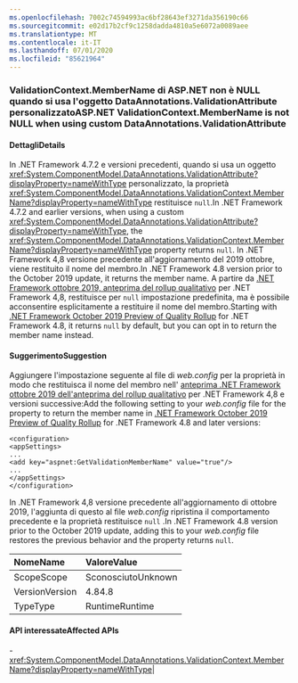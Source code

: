 ```yaml
---
ms.openlocfilehash: 7002c74594993ac6bf28643ef3271da356190c66
ms.sourcegitcommit: e02d17b2cf9c1258dadda4810a5e6072a0089aee
ms.translationtype: MT
ms.contentlocale: it-IT
ms.lasthandoff: 07/01/2020
ms.locfileid: "85621964"
---
```

### <a name="aspnet-validationcontextmembername-is-not-null-when-using-custom-dataannotationsvalidationattribute"></a><span data-ttu-id="33336-101">ValidationContext.MemberName di ASP.NET non è NULL quando si usa l'oggetto DataAnnotations.ValidationAttribute personalizzato</span><span class="sxs-lookup"><span data-stu-id="33336-101">ASP.NET ValidationContext.MemberName is not NULL when using custom DataAnnotations.ValidationAttribute</span></span>

#### <a name="details"></a><span data-ttu-id="33336-102">Dettagli</span><span class="sxs-lookup"><span data-stu-id="33336-102">Details</span></span>

<span data-ttu-id="33336-103">In .NET Framework 4.7.2 e versioni precedenti, quando si usa un oggetto <xref:System.ComponentModel.DataAnnotations.ValidationAttribute?displayProperty=nameWithType> personalizzato, la proprietà <xref:System.ComponentModel.DataAnnotations.ValidationContext.MemberName?displayProperty=nameWithType> restituisce `null`.</span><span class="sxs-lookup"><span data-stu-id="33336-103">In .NET Framework 4.7.2 and earlier versions, when using a custom <xref:System.ComponentModel.DataAnnotations.ValidationAttribute?displayProperty=nameWithType>, the <xref:System.ComponentModel.DataAnnotations.ValidationContext.MemberName?displayProperty=nameWithType> property returns `null`.</span></span> <span data-ttu-id="33336-104">In .NET Framework 4,8 versione precedente all'aggiornamento del 2019 ottobre, viene restituito il nome del membro.</span><span class="sxs-lookup"><span data-stu-id="33336-104">In .NET Framework 4.8 version prior to the October 2019 update, it returns the member name.</span></span> <span data-ttu-id="33336-105">A partire da [.NET Framework ottobre 2019, anteprima del rollup qualitativo](https://devblogs.microsoft.com/dotnet/net-framework-october-2019-preview-of-quality-rollup/) per .NET Framework 4,8, restituisce per `null` impostazione predefinita, ma è possibile acconsentire esplicitamente a restituire il nome del membro.</span><span class="sxs-lookup"><span data-stu-id="33336-105">Starting with [.NET Framework October 2019 Preview of Quality Rollup](https://devblogs.microsoft.com/dotnet/net-framework-october-2019-preview-of-quality-rollup/) for .NET Framework 4.8, it returns `null` by default, but you can opt in to return the member name instead.</span></span>

#### <a name="suggestion"></a><span data-ttu-id="33336-106">Suggerimento</span><span class="sxs-lookup"><span data-stu-id="33336-106">Suggestion</span></span>

<span data-ttu-id="33336-107">Aggiungere l'impostazione seguente al file di *web.config* per la proprietà in modo che restituisca il nome del membro nell' [anteprima .NET Framework ottobre 2019 dell'anteprima del rollup qualitativo](https://devblogs.microsoft.com/dotnet/net-framework-october-2019-preview-of-quality-rollup/) per .NET Framework 4,8 e versioni successive:</span><span class="sxs-lookup"><span data-stu-id="33336-107">Add the following setting to your *web.config* file for the property to return the member name in [.NET Framework October 2019 Preview of Quality Rollup](https://devblogs.microsoft.com/dotnet/net-framework-october-2019-preview-of-quality-rollup/) for .NET Framework 4.8 and later versions:</span></span><pre><code class="lang-xml">&lt;configuration&gt;&#13;&#10;&lt;appSettings&gt;&#13;&#10;...&#13;&#10;&lt;add key=&quot;aspnet:GetValidationMemberName&quot;  value=&quot;true&quot;/&gt;&#13;&#10;...&#13;&#10;&lt;/appSettings&gt;&#13;&#10;&lt;/configuration&gt;&#13;&#10;</code></pre><span data-ttu-id="33336-108">In .NET Framework 4,8 versione precedente all'aggiornamento di ottobre 2019, l'aggiunta di questo al file *web.config* ripristina il comportamento precedente e la proprietà restituisce `null` .</span><span class="sxs-lookup"><span data-stu-id="33336-108">In .NET Framework 4.8 version prior to the October 2019 update,  adding this to your *web.config* file restores the previous behavior and the property returns `null`.</span></span>

| <span data-ttu-id="33336-109">Nome</span><span class="sxs-lookup"><span data-stu-id="33336-109">Name</span></span>    | <span data-ttu-id="33336-110">Valore</span><span class="sxs-lookup"><span data-stu-id="33336-110">Value</span></span>       |
|:--------|:------------|
| <span data-ttu-id="33336-111">Scope</span><span class="sxs-lookup"><span data-stu-id="33336-111">Scope</span></span>   |<span data-ttu-id="33336-112">Sconosciuto</span><span class="sxs-lookup"><span data-stu-id="33336-112">Unknown</span></span>|
|<span data-ttu-id="33336-113">Version</span><span class="sxs-lookup"><span data-stu-id="33336-113">Version</span></span>|<span data-ttu-id="33336-114">4.8</span><span class="sxs-lookup"><span data-stu-id="33336-114">4.8</span></span>|
|<span data-ttu-id="33336-115">Type</span><span class="sxs-lookup"><span data-stu-id="33336-115">Type</span></span>|<span data-ttu-id="33336-116">Runtime</span><span class="sxs-lookup"><span data-stu-id="33336-116">Runtime</span></span>

#### <a name="affected-apis"></a><span data-ttu-id="33336-117">API interessate</span><span class="sxs-lookup"><span data-stu-id="33336-117">Affected APIs</span></span>

-<xref:System.ComponentModel.DataAnnotations.ValidationContext.MemberName?displayProperty=nameWithType></li></ul>|
